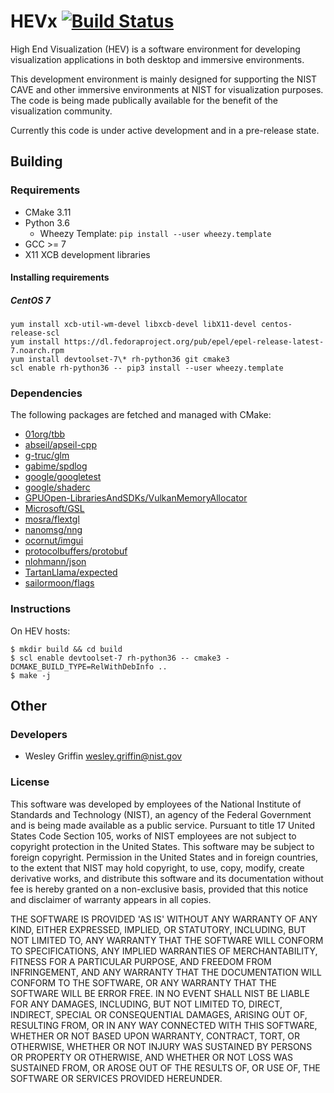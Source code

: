 HEVx [![Build Status](https://travis-ci.org/usnistgov/hevx.svg?branch=master)](https://travis-ci.org/usnistgov/hevx)
====

High End Visualization (HEV) is a software environment for developing
visualization applications in both desktop and immersive environments.

This development environment is mainly designed for supporting the NIST CAVE
and other immersive environments at NIST for visualization purposes. The code
is being made publically available for the benefit of the visualization
community.

Currently this code is under active development and in a pre-release state.

## Building

### Requirements
- CMake 3.11
- Python 3.6
  - Wheezy Template: `pip install --user wheezy.template`
- GCC >= 7
- X11 XCB development libraries

#### Installing requirements

##### CentOS 7
~~~
yum install xcb-util-wm-devel libxcb-devel libX11-devel centos-release-scl
yum install https://dl.fedoraproject.org/pub/epel/epel-release-latest-7.noarch.rpm
yum install devtoolset-7\* rh-python36 git cmake3
scl enable rh-python36 -- pip3 install --user wheezy.template
~~~

### Dependencies
The following packages are fetched and managed with CMake:
- [01org/tbb](https://github.com/01org/tbb)
- [abseil/apseil-cpp](https://github.com/abseil/abseil-cpp)
- [g-truc/glm](https://github.com/g-truc/glm)
- [gabime/spdlog](https://github.com/gabime/spdlog)
- [google/googletest](https://github.com/google/googletest)
- [google/shaderc](https://github.com/google/shaderc)
- [GPUOpen-LibrariesAndSDKs/VulkanMemoryAllocator](https://github.com/GPUOpen-LibrariesAndSDKs/VulkanMemoryAllocator)
- [Microsoft/GSL](https://github.com/Microsoft/GSL)
- [mosra/flextgl](https://github.com/mosra/flextgl)
- [nanomsg/nng](https://github.com/nanomsg/nng)
- [ocornut/imgui](https://github.com/ocornut/imgui)
- [protocolbuffers/protobuf](https://github.com/protocolbuffers/protobuf)
- [nlohmann/json](https://github.com/nlohmann/json)
- [TartanLlama/expected](https://github.com/TartanLlama/expected)
- [sailormoon/flags](https://github.com/sailormoon/flags)

### Instructions
On HEV hosts:
~~~
$ mkdir build && cd build
$ scl enable devtoolset-7 rh-python36 -- cmake3 -DCMAKE_BUILD_TYPE=RelWithDebInfo ..
$ make -j
~~~

## Other

### Developers
- Wesley Griffin wesley.griffin@nist.gov

### License
This software was developed by employees of the National Institute of
Standards and Technology (NIST), an agency of the Federal Government and is
being made available as a public service. Pursuant to title 17 United States
Code Section 105, works of NIST employees are not subject to copyright
protection in the United States.  This software may be subject to foreign
copyright.  Permission in the United States and in foreign countries, to the
extent that NIST may hold copyright, to use, copy, modify, create derivative
works, and distribute this software and its documentation without fee is
hereby granted on a non-exclusive basis, provided that this notice and
disclaimer of warranty appears in all copies. 

THE SOFTWARE IS PROVIDED 'AS IS' WITHOUT ANY WARRANTY OF ANY KIND, EITHER
EXPRESSED, IMPLIED, OR STATUTORY, INCLUDING, BUT NOT LIMITED TO, ANY WARRANTY
THAT THE SOFTWARE WILL CONFORM TO SPECIFICATIONS, ANY IMPLIED WARRANTIES OF
MERCHANTABILITY, FITNESS FOR A PARTICULAR PURPOSE, AND FREEDOM FROM
INFRINGEMENT, AND ANY WARRANTY THAT THE DOCUMENTATION WILL CONFORM TO THE
SOFTWARE, OR ANY WARRANTY THAT THE SOFTWARE WILL BE ERROR FREE.  IN NO EVENT
SHALL NIST BE LIABLE FOR ANY DAMAGES, INCLUDING, BUT NOT LIMITED TO, DIRECT,
INDIRECT, SPECIAL OR CONSEQUENTIAL DAMAGES, ARISING OUT OF, RESULTING FROM, OR
IN ANY WAY CONNECTED WITH THIS SOFTWARE, WHETHER OR NOT BASED UPON WARRANTY,
CONTRACT, TORT, OR OTHERWISE, WHETHER OR NOT INJURY WAS SUSTAINED BY PERSONS
OR PROPERTY OR OTHERWISE, AND WHETHER OR NOT LOSS WAS SUSTAINED FROM, OR AROSE
OUT OF THE RESULTS OF, OR USE OF, THE SOFTWARE OR SERVICES PROVIDED HEREUNDER.

